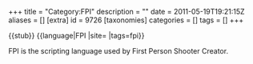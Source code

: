 +++
title = "Category:FPI"
description = ""
date = 2011-05-19T19:21:15Z
aliases = []
[extra]
id = 9726
[taxonomies]
categories = []
tags = []
+++

{{stub}}
{{language|FPI
|site=
|tags=fpi}}

FPI is the scripting language used by First Person Shooter Creator.
